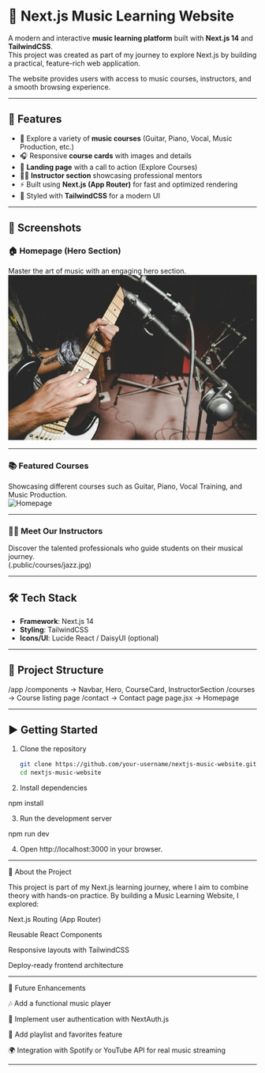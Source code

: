 # 🎵 Next.js Music Learning Website  

A modern and interactive **music learning platform** built with **Next.js 14** and **TailwindCSS**.  
This project was created as part of my journey to explore Next.js by building a practical, feature-rich web application.  

The website provides users with access to music courses, instructors, and a smooth browsing experience.  

---

## 🚀 Features
- 🎸 Explore a variety of **music courses** (Guitar, Piano, Vocal, Music Production, etc.)  
- 🎧 Responsive **course cards** with images and details  
- 🎼 **Landing page** with a call to action (Explore Courses)  
- 👨‍🏫 **Instructor section** showcasing professional mentors  
- ⚡ Built using **Next.js (App Router)** for fast and optimized rendering  
- 🎨 Styled with **TailwindCSS** for a modern UI  

---

## 📸 Screenshots  

### 🏠 Homepage (Hero Section)  
Master the art of music with an engaging hero section.  
![Homepage](./public/courses/blues.jpg)

---

### 📚 Featured Courses  
Showcasing different courses such as Guitar, Piano, Vocal Training, and Music Production.  
![Homepage](.public/courses/edm.jpg)  

---

### 👨‍🏫 Meet Our Instructors  
Discover the talented professionals who guide students on their musical journey.  
(.public/courses/jazz.jpg)  

---

## 🛠️ Tech Stack
- **Framework**: Next.js 14  
- **Styling**: TailwindCSS  
- **Icons/UI**: Lucide React / DaisyUI (optional)  

---

## 📂 Project Structure

/app /components   → Navbar, Hero, CourseCard, InstructorSection /courses      → Course listing page /contact      → Contact page page.jsx      → Homepage

---

## ▶️ Getting Started

1. Clone the repository  
   ```bash
   git clone https://github.com/your-username/nextjs-music-website.git
   cd nextjs-music-website

2. Install dependencies

npm install


3. Run the development server

npm run dev


4. Open http://localhost:3000 in your browser.




---

🌟 About the Project

This project is part of my Next.js learning journey, where I aim to combine theory with hands-on practice.
By building a Music Learning Website, I explored:

Next.js Routing (App Router)

Reusable React Components

Responsive layouts with TailwindCSS

Deploy-ready frontend architecture



---

📌 Future Enhancements

🎶 Add a functional music player

🔐 Implement user authentication with NextAuth.js

📃 Add playlist and favorites feature

🌍 Integration with Spotify or YouTube API for real music streaming



---
